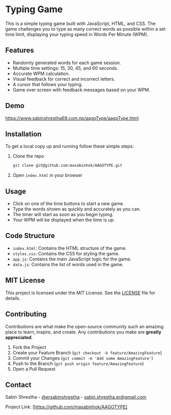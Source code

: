 # Typing Game

This is a simple typing game built with JavaScript, HTML, and CSS. The game challenges you to type as many correct words as possible within a set time limit, displaying your typing speed in Words Per Minute (WPM).

## Features

- Randomly generated words for each game session.
- Multiple time settings: 15, 30, 45, and 60 seconds.
- Accurate WPM calculation.
- Visual feedback for correct and incorrect letters.
- A cursor that follows your typing.
- Game over screen with feedback messages based on your WPM.

## Demo

https://www.sabinshrestha69.com.np/aagoType/aagoType.html

## Installation

To get a local copy up and running follow these simple steps:

1. Clone the repo

   ```sh
   git clone git@github.com:masabinhok/AAGOTYPE.git
   ```

2. Open `index.html` in your browser

## Usage

- Click on one of the time buttons to start a new game.
- Type the words shown as quickly and accurately as you can.
- The timer will start as soon as you begin typing.
- Your WPM will be displayed when the time is up.

## Code Structure

- `index.html`: Contains the HTML structure of the game.
- `styles.css`: Contains the CSS for styling the game.
- `app.js`: Contains the main JavaScript logic for the game.
- `data.js`: Contains the list of words used in the game.

## MIT License

This project is licensed under the MIT License. See the [LICENSE](LICENSE) file for details.

## Contributing

Contributions are what make the open-source community such an amazing place to learn, inspire, and create. Any contributions you make are **greatly appreciated**.

1. Fork the Project
2. Create your Feature Branch (`git checkout -b feature/AmazingFeature`)
3. Commit your Changes (`git commit -m 'Add some AmazingFeature'`)
4. Push to the Branch (`git push origin feature/AmazingFeature`)
5. Open a Pull Request

## Contact

Sabin Shrestha - [@ersabinshrestha](https://x.com/ersabinshrestha) - sabin.shrestha.er@gmail.com

Project Link: [https://github.com/masabinhok/AAGOTYPE]
